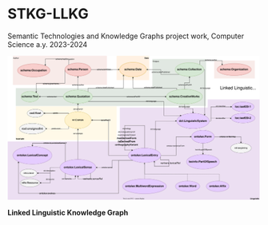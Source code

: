 # STKG-LLKG
Semantic Technologies and Knowledge Graphs project work, Computer Science a.y. 2023-2024



![Linked Linguistic Knowledge Graph](/doc/img/LLKG.svg "Linked Linguistic Knowledge Graph")  

**Linked Linguistic Knowledge Graph**
